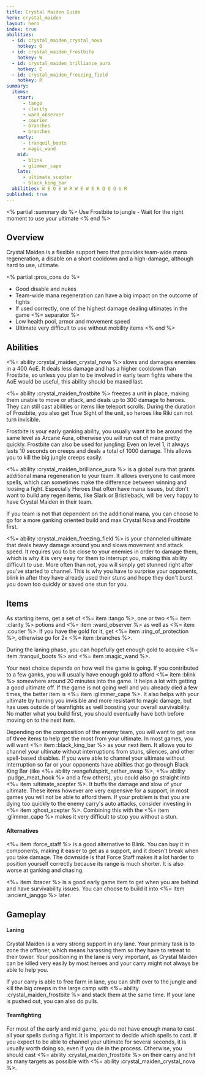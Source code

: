 ```yaml
---
title: Crystal Maiden Guide
hero: crystal_maiden
layout: hero
index: true
abilities: 
  - id: crystal_maiden_crystal_nova
    hotkey: Q
  - id: crystal_maiden_frostbite
    hotkey: W
  - id: crystal_maiden_brilliance_aura
    hotkey: E
  - id: crystal_maiden_freezing_field
    hotkey: R
summary: 
  items: 
    start: 
      - tango
      - clarity
      - ward_observer
      - courier
      - branches
      - branches
    early: 
      - tranquil_boots
      - magic_wand
    mid: 
      - blink
      - glimmer_cape
    late: 
      - ultimate_scepter
      - black_king_bar
  abilities: W E Q E W R W E W E R Q Q Q U R
published: true
---
```



<% partial :summary do %>
Use Frostbite to jungle - Wait for the right moment to use your ultimate
<% end %>

## Overview

Crystal Maiden is a flexible support hero that provides team-wide mana
regeneration, a disable on a short cooldown and a high-damage, although
hard to use, ultimate.

<% partial :pros_cons do %>
* Good disable and nukes
* Team-wide mana regeneration can have a big impact on the outcome of fights
* If used correctly, one of the highest damage dealing ultimates in the game
<%= separator %>
* Low health pool, armor and movement speed
* Ultimate very difficult to use without mobility items
<% end %>

## Abilities

<%= ability :crystal_maiden_crystal_nova %> slows and damages enemies in a
400 AoE. It deals less damage and has a higher cooldown than Frostbite, so unless you
plan to be involved in early team fights where the AoE would be useful, this ability should be maxed last.

<%= ability :crystal_maiden_frostbite %> freezes a unit in place, making them unable to move
or attack, and deals up to 300 damage to heroes. They can still cast abilities or items
like teleport scrolls. During the duration of Frostbite, you also get True Sight
of the unit, so heroes like Riki can not turn invisible.

Frostbite is your early ganking ability, you usually want it to be around the same level as
Arcane Aura, otherwise you will run out of mana pretty quickly. Frostbite can also be used
for jungling: Even on level 1, it always lasts 10 seconds on creeps and deals a total of
1000 damage. This allows you to kill the big jungle creeps easily.

<%= ability :crystal_maiden_brilliance_aura %> is a global aura that grants additional
mana regeneration to your team. It allows everyone to cast more spells, which can sometimes
make the difference between winning and loosing a fight. Especially Heroes that often
have mana issues, but don't want to build any regen items, like Slark or Bristleback, will
be very happy to have Crystal Maiden in their team.

If you team is not that dependent on the additional mana, you can choose to go for a
more ganking oriented build and max Crystal Nova and Frostbite first.

<%= ability :crystal_maiden_freezing_field %> is your channeled ultimate that deals
heavy damage around you and slows movement and attack speed. It requires you
to be close to your enemies in order to damage them, which is why it is very easy
for them to interrupt you, making this ability difficult to use. More often than not,
you will simply get stunned right after you've started to channel. This is why you
have to surprise your opponents, blink in after they have already used their stuns
and hope they don't burst you down too quickly or saved one stun for you.

## Items

As starting items, get a set of <%= item :tango %>, one or two <%= item :clarity %> potions
and <%= item :ward_observer %> as well as <%= item :courier %>. If you have the gold for it,
get <%= item :ring_of_protection %>, otherwise go for 2x <%= item :branches %>.

During the laning phase, you can hopefully get enough gold to acquire <%= item :tranquil_boots %>
and <%= item :magic_wand %>.

Your next choice depends on how well the game is going. If you contributed to a few
ganks, you will usually have enough gold to afford <%= item :blink %> somewhere
around 20 minutes into the game. It helps a lot with getting a good ultimate off.
If the game is not going well and you already died a few times, the better item is
<%= item :glimmer_cape %>. It also helps with your ultimate by turning you invisible
and more resistant to magic damage, but has uses outside of teamfights as well
boosting your overall survivability. No matter what you build first,
you should eventually have both before moving on to the next item.

Depending on the composition of the enemy team, you will want to get one of three items to help get the most from your ultimate.
In most games, you will want <%= item :black_king_bar %> as your next item. It allows you to channel your ultimate without interruptions from stuns, silences, and other spell-based disables.
If you were able to channel your ultimate without interruption so far or your opponents have abilties that go through Black King Bar (like <%= ability :vengefulspirit_nether_swap %>, <%= ability :pudge_meat_hook %> and a few others),
you could also go straight into <%= item :ultimate_scepter %>. It buffs the damage
and slow of your ultimate. These items however are very expensive for a support,
in most games you will not be able to afford them.
If your problem is that you are dying too quickly to the enemy carry's auto attacks, consider investing in <%= item :ghost_scepter %>. Combining this with the <%= item :glimmer_cape %> makes it very difficult to stop you without a stun.

#### Alternatives

<%= item :force_staff %> is a good alternative to Blink. You can buy it in components,
making it easier to get as a support, and it doesn't break when you take damage.
The downside is that Force Staff makes it a lot harder to position yourself correctly
because its range is much shorter. It is also worse at ganking and chasing.

<%= item :bracer %> is a good early game item to get when you are behind and have survivability issues.
You can choose to build it into <%= item :ancient_janggo %> later.

## Gameplay

#### Laning

Crystal Maiden is a very strong support in any lane. Your primary task is to zone
the offlaner, which means harassing them so they have to retreat to their tower.
Your positioning in the lane is very important, as Crystal Maiden can be killed very
easily by most heroes and your carry might not always be able to help you.

If your carry is able to free farm in lane, you can shift over to the jungle and kill
the big creeps in the large camp with <%= ability :crystal_maiden_frostbite %> and
stack them at the same time. If your lane is pushed out, you can also do pulls.

#### Teamfighting

For most of the early and mid game, you do not have enough mana to cast all your
spells during a fight. It is important to decide which spells to cast. If you expect
to be able to channel your ultimate for several seconds, it is usually worth doing so,
even if you die in the process. Otherwise, you should cast <%= ability :crystal_maiden_frostbite %>
on their carry and hit as many targets as possible with <%= ability :crystal_maiden_crystal_nova %>.
